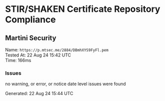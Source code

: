 # STIR/SHAKEN Certificate Repository Compliance

## Martini Security

Name: `https://p.mtsec.me/2884/DBmhXYS9FyFl.pem`\
Tested At: 22 Aug 24 15:42 UTC\
Time: 166ms

### Issues

no warning, or error, or notice date level issues were found

Generated: 22 Aug 24 15:44 UTC
